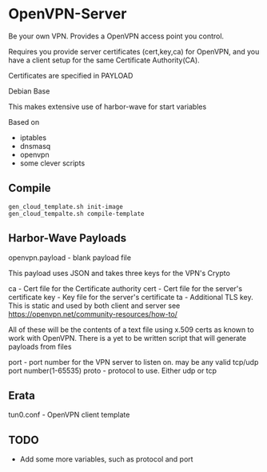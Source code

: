 OpenVPN-Server
==============
Be your own VPN. Provides a OpenVPN access point you control.

Requires you provide server certificates (cert,key,ca) for OpenVPN, and you
have a client setup for the same Certificate Authority(CA).

Certificates are specified in PAYLOAD

Debian Base

This makes extensive use of harbor-wave for start variables

Based on
- iptables
- dnsmasq
- openvpn
- some clever scripts

Compile
-------
```
gen_cloud_template.sh init-image
gen_cloud_tempalte.sh compile-template
```

Harbor-Wave Payloads
--------------------

openvpn.payload - blank payload file

This payload uses JSON and takes three keys for the VPN's Crypto

ca	- Cert file for the Certificate authority
cert	- Cert file for the server's certificate
key	- Key file for the server's certificate
ta	- Additional TLS key. This is static and used by both client and server
see https://openvpn.net/community-resources/how-to/

All of these will be the contents of a text file using x.509 certs as known to
work with OpenVPN. There is a yet to be written script that will generate
payloads from files

port	- port number for the VPN server to listen on. may be any valid tcp/udp
port number(1-65535)
proto	- protocol to use. Either udp or tcp

Erata
-----

tun0.conf	- OpenVPN client template

TODO
----

* Add some more variables, such as protocol and port
